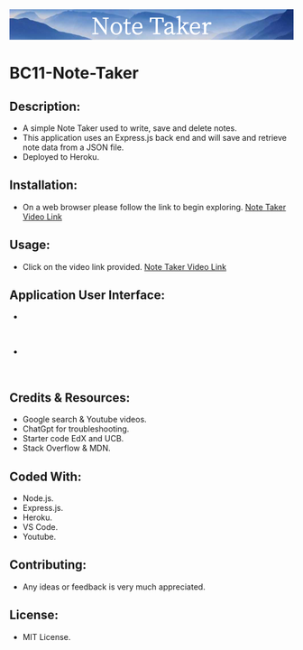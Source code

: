 <img src="./public/assets/images/banner.png">

# BC11-Note-Taker

## Description:
* A simple Note Taker used to write, save and delete notes.
* This application uses an Express.js back end and will save and retrieve note data from a JSON file.
* Deployed to Heroku.


## Installation:
* On a web browser please follow the link to begin exploring. [Note Taker Video Link]()

## Usage:
* Click on the video link provided. [Note Taker Video Link]()

## Application User Interface:
* 
<img src="">

* 
<img src="">

## Credits & Resources:
* Google search & Youtube videos.
* ChatGpt for troubleshooting.
* Starter code EdX and UCB.
* Stack Overflow & MDN.

## Coded With:
* Node.js.
* Express.js.
* Heroku.
* VS Code.
* Youtube.

## Contributing:
* Any ideas or feedback is very much appreciated.

## License:
* MIT License.